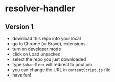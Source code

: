 # resolver-handler

## Version 1

- download this repo into your local
- go to Chrome (or Brave), extensions
- turn on developer mode
- click on Load unpacked
- select the repo you just downloaded
- type `$<handler>` will redirect to pool.pm
- you can change the URL in `contentScript.js` file
- have fun!
